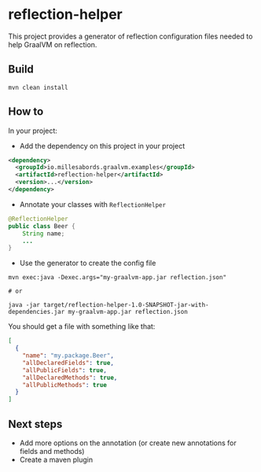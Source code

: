 # reflection-helper

This project provides a generator of reflection configuration files needed to help GraalVM 
on reflection.

## Build

```
mvn clean install
```

## How to

In your project:

* Add the dependency on this project in your project
```xml
<dependency>
  <groupId>io.millesabords.graalvm.examples</groupId>
  <artifactId>reflection-helper</artifactId>
  <version>...</version>
</dependency>
```
* Annotate your classes with `ReflectionHelper`
```java
@ReflectionHelper
public class Beer {
    String name;
    ...
}
```

* Use the generator to create the config file
```
mvn exec:java -Dexec.args="my-graalvm-app.jar reflection.json"

# or

java -jar target/reflection-helper-1.0-SNAPSHOT-jar-with-dependencies.jar my-graalvm-app.jar reflection.json
```

You should get a file with something like that:
```json
[
  {
    "name": "my.package.Beer",
    "allDeclaredFields": true,
    "allPublicFields": true,
    "allDeclaredMethods": true,
    "allPublicMethods": true
  }
]
```

## Next steps

* Add more options on the annotation (or create new annotations for fields and methods)
* Create a maven plugin
